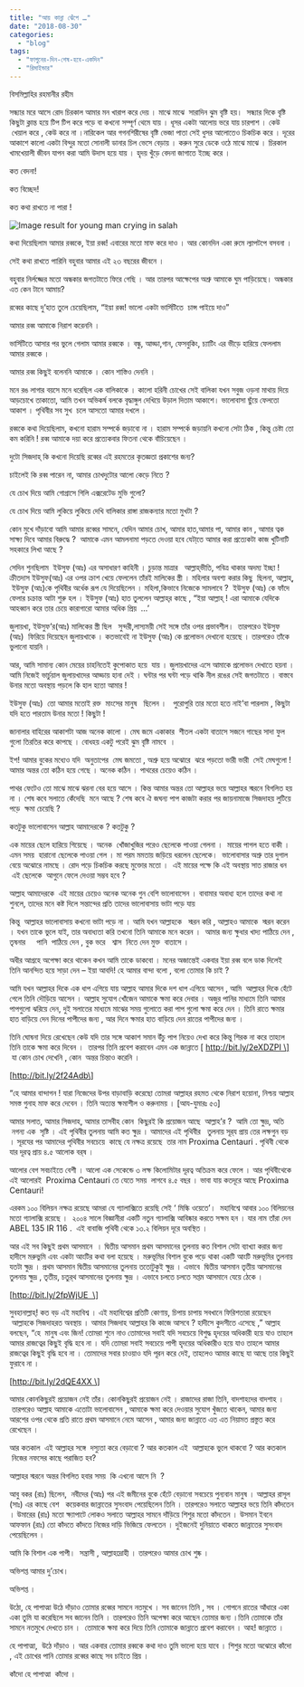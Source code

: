 ```yaml
---
title: "আয় কান্না ঝেঁপে …"
date: "2018-08-30"
categories: 
  - "blog"
tags: 
  - "ফাগুনের-দিন-শেষ-হবে-একদিন"
  - "রিমাইন্ডার"
---
```


বিসমিল্লাহির রহমানীর রহীম

সন্ধ্যার মরে আসে রোদ চিরকাল আমার মন খারাপ করে দেয় । মাঝে মাঝে  সারাদিন ঝুম বৃষ্টি হয়।  সন্ধ্যার দিকে বৃষ্টি কিছুটা ক্লান্ত হয়ে টিপ টিপ করে পড়ে বা কখনো সম্পূর্ণ থেমে যায় । ধূসর একটা আলোয় ভরে যায় চারপাশ । কেউ  খেয়াল করে , কেউ করে না ।নারিকেল আর গগনশিরীষের বৃষ্টি ভেজা পাতা সেই ধুসর আলোতেও চিকচিক করে । দূরের আকাশে কালো একটা বিন্দুর মতো সোনালী ডানার চিল ভেসে বেড়ায় । করুন সুরে ডেকে ওঠে মাঝে মাঝে । চিরকাল খামখেয়ালী জীবন যাপন করা আমি উদাস হয়ে যায় । হৃদয় খুঁড়ে বেদনা জাগাতে ইচ্ছে করে ।

কত বেদনা!

কত বিচ্ছেদ!

কত কথা রাখতে না পারা !

![Image result for young man crying in salah](https://images-blogger-opensocial.googleusercontent.com/gadgets/proxy?url=http%3A%2F%2Fwww.islamic-literatures.com%2Fwp-content%2Fuploads%2F2014%2F03%2Fmen-cry-prayer.jpg&container=blogger&gadget=a&rewriteMime=image%2F*)

কথা দিয়েছিলাম আমার রব্বকে, ইয়া রব্ব! এবারের মতো মাফ করে দাও । আর কোনদিন একা রুমে ল্যাপটপে বসবনা ।

সেই কথা রাখতে পারিনি বহুবার আমার এই ২৩ বছরের জীবনে ।

বহুবার নির্লজ্জের মতো অন্ধকার জগতটাতে ফিরে গেছি । আর তারপর আক্ষেপের অশ্রু আমাকে ঘুম পাড়িয়েছে। অন্ধকার এত কেন টানে আমায়?

রব্বের কাছে দু’হাত তুলে চেয়েছিলাম, “ইয়া রব্ব! ভালো একটা ভার্সিটিতে  চান্স পাইয়ে দাও”

আমার রব্ব আমাকে নিরাশ করেননি ।

ভার্সিটিতে আসার পর ভুলে গেলাম আমার রব্বকে । বন্ধু, আড্ডা,গান, ফেসবুকিং, চ্যাটিং এর ভীড়ে হারিয়ে ফেললাম আমার রব্বকে ।

আমার রব্ব কিছুই বলেননি আমাকে । কোন শাস্তিও দেননি ।

মনে রঙ লাগার বয়সে মনে ধরেছিল এক বালিকাকে । কালো হরিনী চোখের সেই বালিকা যখন সবুজ ওড়না মাথায় দিয়ে আড়চোখে তাকাতো, আমি তখন অভিকর্ষ বলকে বৃদ্ধাঙ্গুল দেখিয়ে উড়াল দিতাম আকাশে। ভালোবাসা ছুঁয়ে ফেলতো আকাশ । পৃথিবীর সব সুখ  চলে আসতো আমার দখলে ।

রব্বকে কথা দিয়েছিলাম, কখনো হারাম সম্পর্কে জড়াবো না । হারাম সম্পর্কে জড়ায়নি কখনো সেটা ঠিক , কিন্তু চেষ্টা তো কম করিনি ! রব্ব আমাকে দয়া করে প্রত্যেকবার ফিতনা থেকে বাঁচিয়েছেন ।

দুটো সিজদাহ্‌ কি কখনো দিয়েছি রব্বের এই রহমতের কৃতজ্ঞতা প্রকাশের জন্য?

চাইলেই কি রব্ব পারেন না, আমার চোখদুটোর আলো কেড়ে নিতে ?

যে চোখ দিয়ে আমি গোগ্রাসে গিলি এক্সরেটেড মুভি গুলো?

যে চোখ দিয়ে আমি লুকিয়ে লুকিয়ে দেখি বালিকার রাঙ্গা রাজকন্যার মতো মুখটা ?

কোন মুখে দাঁড়াবো আমি আমার রব্বের সামনে, যেদিন আমার চোখ, আমার হাত,আমার পা, আমার কান , আমার ত্বক সাক্ষ্য দিবে আমার বিরুদ্ধে ?  আমাকে এমন আমলনামা পড়তে দেওয়া হবে যেটা্তে আমার করা প্রত্যেকটা কাজ খুটিনাটি সহকারে লিখা আছে ?

সেদিন শুনছিলাম  ইউসুফ (আঃ) এর অসাধারণ কাহিনী । চুড়ান্ত মাত্রার   আল্লাহ্‌ভীতি, পবিত্র থাকার অদম্য ইচ্ছা ! ক্রীতদাস ইউসুফ(আঃ) এর ওপর ক্রাশ খেয়ে ফেললেন তাঁরই মালিকের স্ত্রী । মহিলার অবশ্য করার কিছু  ছিলনা, আল্লাহ্‌,  ইউসুফ (আঃ)কে পৃথিবীর অর্ধেক রূপ যে দিয়েছিলেন । মহিলা,কিভাবে নিজেকে সামলাবে ?  ইউসুফ (আঃ) কে ফাঁদে ফেলার চক্রান্ত আটা শুরু হল । ইউসুফ (আঃ) হাত তুললেন আল্লাহ্‌র কাছে , “ইয়া আল্লাহ্‌ ! এরা আমাকে যেদিকে আহব্বান করে তার চেয়ে কারাগারো আমার অধিক প্রিয়  ...’

জুলায়খা, ইউসুফ’র(আঃ) মালিকের স্ত্রী ছিল   সুন্দরী,লাস্যময়ী সেই সঙ্গে তাঁর ওপর প্রভাবশীল।  তারপরেও ইউসুফ (আঃ)  ফিরিয়ে দিয়েছেন জুলায়খাকে । কতভাবেই না ইউসুফ (আঃ) কে প্রলোভন দেখানো হয়েছে । তারপরেও তাঁকে ভুলানো যায়নি ।

আর, আমি সামান্য কোন মেয়ের চাহনিতেই কুপোকাত হয়ে  যায় । জুলায়খাদের এসে আমাকে প্রলোভন দেখাতে হয়না । আমি নিজেই ভার্চুয়াল জুলায়খাদের আড্ডায় হানা দেই । ঘন্টার পর ঘন্টা পড়ে থাকি নীল রঙের সেই জগতটাতে । বাস্তবে উনার মতো অবস্থায় পড়লে কি হাল হতো আমার !

ইউসুফ (আঃ)  তো আমার মতোই রক্ত  মাংসের মানুষ   ছিলেন ।   পুরোপুরি তার মতো হতে নাই’বা পারলাম , কিছুটা যদি হতে পারতাম উনার মতো ! কিছুটা !

জানালার বাহিরের আকাশটা আজ অনেক কালো । মেঘ জমে একাকার  শীতল একটা বাতাসে সজনে গাছের সাদা ফুল গুলো তিরতির করে কাপছে । বোধহয় একটু পরেই ঝুম বৃষ্টি নামবে  ।

ইশ! আমার বুকের মধ্যেও যদি  অনুতাপের  মেঘ জমতো , অশ্রু হয়ে অঝোরে  ঝরে পড়তো ভারী ভারী  সেই মেঘগুলো ! আমার অন্তর তো কঠিন হয়ে গেছে । অনেক কঠিন । পাথরের চেয়েও কঠিন ।

পাথর ফেটেও তো মাঝে মাঝে ঝরনা বের হয়ে আসে । কিন্ত আমার অন্তর তো আল্লাহর ভয়ে আল্লাহর স্মরনে বিগলিত হয় না । শেষ কবে সলাতে কেঁদেছি  মনে আছে ? শেষ কবে ঐ জঘন্য পাপ কাজটা করার পর জায়নামাজে সিজদাহয় লুটিয়ে পড়ে  ক্ষমা চেয়েছি ?

কতটুকু ভালোবাসেন আল্লাহ আমাদেরকে ? কতটুকু ?

এক মায়ের ছেলে হারিয়ে গিয়েছে । অনেক  খোঁজাখুজির পরেও ছেলেকে পাওয়া গেলনা ।  মায়ের পাগল হতে বাকী । এমন সময়  হারানো ছেলেকে পাওয়া গেল । মা পরম মমতায় জড়িয়ে ধরলেন ছেলেকে।  ভালোবাসার অশ্রু তার দুগাল বেয়ে অঝোরে নামছে । রোদ পড়ে চিকচিক করছে মুক্তোর মতো ।  এই মায়ের পক্ষে কি এই অবস্থায় সাত রাজার ধন  এই ছেলেকে  আগুনে ফেলে দেওয়া সম্ভব হবে ?

আল্লাহ আমাদেরকে  এই মায়ের চেয়েও অনেক অনেক গুন বেশি ভালোবাসেন । বাবামার অবাধ্য হলে তাদের কথা না শুনলে, তাদের মনে কষ্ট দিলে সন্তান্দের প্রতি তাদের ভালোবাসায় ভাটা পড়ে যায়

কিন্তু  আল্লাহর ভালোবাসায় কখনো ভাটা পড়ে না । আমি যখন আল্লাহকে   স্মরন করি , আল্লাহও আমাকে  স্মরন করেন । যখন তাকে ভুলে যাই, তার অবাধ্যতা করি তখনো তিনি আমাকে মনে করেন ।  আমার জন্য ক্ষুধার খাদ্য পাঠিয়ে দেন , তৃষনার     পানি  পাঠিয়ে দেন , বুক ভরে   শ্বাস  নিতে দেন মুক্ত  বাতাসে ।

অধীর আগ্রহে অপেক্ষা করে থাকেন কখন আমি তাকে ডাকবো । মনের অজান্তেই একবার ইয়া রব্ব বলে ডাক দিলেই তিনি আনন্দিত হয়ে সাড়া দেন – ইয়া আবদি! হে আমার বান্দা বলো , বলো তোমার কি চাই ?

আমি যখন আল্লাহর দিকে এক ধাপ এগিয়ে যায় আল্লাহ আমার দিকে দশ ধাপ এগিয়ে আসেন , আমি  আল্লাহর দিকে হেঁটে গেলে তিনি দৌড়িয়ে আসেন । আল্লাহ সুযোগ খোঁজেন আমাকে ক্ষমা করে দেবার । অজুর পানির মাধ্যমে তিনি আমার পাপগুলো ঝরিয়ে দেন, দুই সলাতের মাধ্যমে মাঝের সময় গুলোতে করা পাপ গুলো ক্ষমা করে দেন । তিনি রাতে ক্ষমার হাত বাড়িয়ে দেন দিনের পাপীদের জন্য , আর দিনে ক্ষমার হাত বাড়িয়ে দেন রাতের পাপীদের জন্য ।

তিনি ঘোষনা দিয়ে রেখেছেন কেউ যদি তার সঙ্গে আকাশ সমান উঁচু পাপ নিয়েও দেখা করে কিন্তু শিরক না করে তাহলে তিনি তাকে ক্ষমা করে দিবেন ।  তারপর তিনি প্রবেশ করাবেন এমন এক জান্নাতে \[ http://bit.ly/2eXDZPI \]  যা কোন চোখ দেখেনি , কোন  অন্তর চিন্তাও করেনি ।

\[http://bit.ly/2f24Adb\]

“হে আমার বান্দাগন ! যারা নিজেদের উপর বাড়াবাড়ি করেছো তোমরা আল্লাহর রহমত থেকে নিরাশ হয়োনা, নিশ্চয় আল্লাহ সমস্ত গুনাহ মাফ করে দেবেন । তিনি অত্যন্ত ক্ষমাশীল ও করুনাময় । \[আয-যুমারঃ ৫৩\]

আমার সলাত, আমার সিজদাহ, আমার তাসবীহ কোন  কিছুরই কি প্রয়োজন আছে  আল্লাহ’র ?  আমি তো ক্ষুদ্র, অতি  নগন্য এক  সৃষ্টি । এই পৃথিবীর তুলনায় আমি কত ক্ষুদ্র । আমাদের এই পৃথিবীর   তুলনায় সূর্‌য প্রায় তের লক্ষগুন বড় । সূরযের পর আমাদের পৃথিবীর সবচেয়ে  কাছে যে নক্ষত্র রয়েছে  তার নাম Proxima Centauri . পৃথিবী থেকে যার দূরত্ব প্রায় ৪.৫ আলোক বর্‌ষ ।

আলোর বেগ সবচাইতে বেশী । আলো এক সেকেন্ডে ৩ লক্ষ কিলোমিটার দূরত্ব অতিক্রম করে ফেলে । আর পৃথিবীথেকে এই আলোরই  Proxima Centauri তে যেতে সময়  লাগবে ৪.৫ বছর । ভাবা যায় কতদূরে আছে Proxima Centauri!

এরকম ১০০ বিলিয়ন নক্ষত্র রয়েছে আমরা যে গ্যালাক্সিতে রয়েছি সেই ‘ মিল্কি ওয়েতে’।  মহাবিশ্বে আবার ১০০ বিলিয়নের মতো গ্যালাক্সি রয়েছে ।  ২০০৪ সালে বিজ্ঞানীরা একটি নতুন গ্যালাক্সি আবিষ্কার করতে সক্ষম হন । যার নাম তাঁরা দেন ABEL 135 IR 116 .  এই বাবাজি পৃথিবী থেকে ১৩.২ বিলিয়ন দূরে অবস্থিত ।

আর এই সব কিছুই প্রথম আসমানে  । দ্বিতীয় আসমান প্রথম আসমানের তুলনায় কত বিশাল সেটা ব্যাখ্যা করার জন্য হাদীসে মরুভুমি এবং একটা আংটির কথা বলা হয়েছে । মরুভূমির বিশাল বুকে পড়ে থাকা একটি আংটি মরুভূমির তুলনায় যতটা ক্ষুদ্র । প্রথম আসমান দ্বিতীয় আসমানের তুলনায় ততোটুকুই ক্ষুদ্র । এভাবে  দ্বিতীয় আসমান তৃতীয় আসমানের তুলনায় ক্ষুদ্র , তৃতীয়, চতুর্‌থ আসমানের তুলনায় ক্ষুদ্র । এভাবে চলতে চলতে সপ্তম আসমানে যেয়ে ঠেকে ।

\[http://bit.ly/2fpWjUE  \]

সুবহানাল্লাহ্‌! কত বড় এই মহাবিশ্ব । এই মহাবিশ্বের প্রতিটি কোণায়, চিপায় চাপায় সবখানে ফিরিশতারা রয়েছেন  আল্লাহকে সিজদাহরত অবস্থায় । আমার সিজদাহ আল্লাহর কি কাজে আসবে ? হাদীসে কুদসীতে এসেছে ,” আল্লাহ বলছেন, “হে  মানুষ এবং জিন! তোমরা শুনে নাও তোমাদের সবাই যদি সবচেয়ে বিশুদ্ধ হৃদয়ের অধিকারী হয়ে যাও তাহলে আমার রাজত্বের কিছুই বৃদ্ধি হবে না । যদি তোমরা সবাই সবচেয়ে পাপী হৃদয়ের অধিকারীও হয়ে যাও তাহলে আমার রাজত্বের কিছুই বৃদ্ধি হবে না । তোমাদের সবার চাওয়াও যদি পূরন করে দেই, তাহলেও আমার কাছে যা আছে তার কিছুই ফুরাবে না ।

\[http://bit.ly/2dQE4XX \]

আমার কোনকিছুরই প্রয়োজন নেই তাঁর। কোনকিছুরই প্রয়োজন নেই । রাজাদের রাজা তিনি, বাদশাহদের বাদশাহ ।  তারপরেও আল্লাহ আমাকে এতোটা ভালোবাসেন , আমাকে ক্ষমা করে দেওয়ার সুযোগ খুঁজতে থাকেন, আমার জন্য আরশের ওপর থেকে প্রতি রাতে প্রথম আসমানে নেমে আসেন , আমার জন্য জান্নাতে এত এত নিয়ামত প্রস্তুত করে রেখেছেন ।

আর কতকাল  এই আল্লাহর সঙ্গে  দস্যুতা করে বেড়াবো ? আর কতকাল এই  আল্লাহকে ভুলে থাকবো ? আর কতকাল  নিজের নফসের কাছে পরাজিত হব?

আল্লাহর স্মরনে অন্তর বিগলিত হবার সময়  কি এখনো আসে নি  ?

আবু বকর (রাঃ) ছিলেন,  নবীদের (আঃ) পর এই জমীনের বুকে হেঁটে বেড়ানো সবচেয়ে পুন্যবান মানুষ । আল্লাহর রাসূল (সাঃ) এর কাছে বেশ   কয়েকবার জান্নাতের সুসংবাদ পেয়েছিলেন তিনি । তারপরেও সলাতে আল্লাহর ভয়ে তিনি কাঁদতেন । উমারের (রাঃ) মতো ক্ষ্যাপাটে লোকও সলাতে আল্লাহর সামনে দাঁড়িয়ে শিশুর মতো কাঁদতেন । উসমান ইবনে আফফান (রাঃ) তো কাঁদতে কাঁদতে নিজের দাড়ি ভিজিয়ে ফেলতেন । দুইজনেই দুনিয়াতে থাকতে জান্নাতের সুসংবাদ পেয়েছিলেন ।

আমি কি বিশাল এক পাপী।  সন্ত্রাসী , আল্লাহদ্রোহী । তারপরেও আমার চোখ শুষ্ক ।

অভিশপ্ত আমার দু’চোখ।

অভিশপ্ত ।

উঠো, হে পাপাত্মা উঠে দাঁড়াও তোমার রব্বের সামনে নতমুখে । সব জানেন তিনি , সব । গোপনে রাতের আঁধারে একা একা তুমি যা করেছিলে সব জানেন তিনি । তারপরেও তিনি অপেক্ষা করে আছেন তোমার জন্য ।তিনি তোমাকে তাঁর সামনে নতমুখে দেখতে চান ।  তোমাকে ক্ষমা করে দিয়ে তিনি তোমাকে জান্নাতে প্রবেশ করাবেন । আহ! জান্নাতে ।

হে পাপাত্মা,  উঠে দাঁড়াও । আর একবার তোমার রব্বকে কথা দাও তুমি ভালো হয়ে যাবে । শিশুর মতো অঝোরে কাঁদো , এই চোখের পানি তোমার রব্বের কাছে সব চাইতে প্রিয় ।

কাঁদো হে পাপাত্মা  কাঁদো ।
